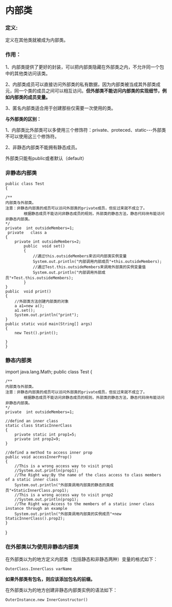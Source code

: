 # 内部类
### 定义:
定义在其他类就被成为内部类。
### 作用：
 1、内部类提供了更好的封装，可以把内部类隐藏在外部类之内，不允许同一个包中的其他类访问该类。

 2、内部类成员可以直接访问外部类的私有数据，因为内部类被当成其外部类成元，同一个类的成员之间可以相互访问。**但外部类不能访问内部类的实现细节，例如内部类的成员变量。**

3、匿名内部类适合用于创建那些仅需要一次使用的类。

**与外部类的区别：**

1、内部类比外部类可以多使用三个修饰符：private、proteced、static---外部类不可以使用这三个修饰符。

2、非静态内部类不能拥有静态成员。

外部类只能有public或者默认（default）

### 非静态内部类
	public class Test
	{
	
	/**
	内部类与外部类。
	注意：非静态内部类的成员可以访问外部类的private成员，但反过来就不成立了。
			根据静态成员不能访问非静态成员的规则，外部类的静态方法，静态代码块布能访问非静态内部类。
	*/
	private  int outsideMembers=1;
	 private   class a
	{
		private int outsideMembers=2;
			public  void set()
			{
				//通过this.outsideMembers来访问内部类实例变量
				System.out.println("内部调用内部成员"+this.outsideMembers);
				//通过Test.this.outsideMembers来调用外部类的实例变量值
				System.out.println("内部调用外部成员"+Test.this.outsideMembers);
			}	
	}
	public  void print()
	{           
		//外部类方法创建内部类的对象
		a a1=new a();
		a1.set();
		System.out.println("print");
	}
	public static void main(String[] args)
	{
		new Test().print();
		
	}
	}

### 静态内部类
import java.lang.Math;
public class Test
{
	
	/**
	内部类与外部类。
	注意：非静态内部类的成员可以访问外部类的private成员，但反过来就不成立了。
			根据静态成员不能访问非静态成员的规则，外部类的静态方法，静态代码块布能访问非静态内部类。
	*/
	private  int outsideMembers=1;

	//defind an inner class
	static class StaticInnerClass
	{
		private static int prop1=5;
		private int prop2=9;
	}   
	
	//defind a method to access inner prop
	public void accessInnerProp()
	{
		//This is a wrong access way to visit prop1
		//System.out.println(prop1);
		//The Right way:By the name of the class access to class members of a static inner class
		System.out.println("外部类调用内部类的静态的类成员"+StaticInnerClass.prop1);
		//This is a wrong access way to visit prop2 
		//System.out.println(prop1);
		//The Right way:Access to the members of a static inner class instance through an example
		System.out.println("外部类调用内部类的实例成员"+new StaticInnerClass().prop2);
	}
	

}

### 在外部类以为使用非静态内部类
在外部类以为的地方定义内部类（包括静态和非静态两种）变量的格式如下：

	OuterClass.InnerClass varName
**如果外部类有包名，则应该添加包名的前缀。**

在外部类以为的地方创建非静态内部类实例的语法如下：

	OuterInstance.new InnerConstructor()
